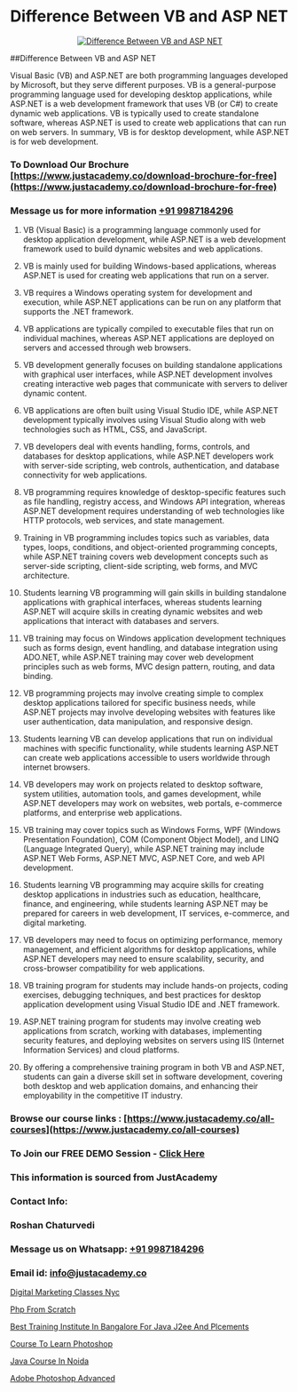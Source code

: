 # Difference Between VB and ASP NET

<p align="center">
  <a href="https://justacademy.co/course-detail/asp-net-training">
    <img src="https://justacademy.co/storage2/course_image/1708336878_course_image.png" alt="Difference Between VB and ASP NET">
  </a>
</p>
##Difference Between VB and ASP NET

Visual Basic (VB) and ASP.NET are both programming languages developed by Microsoft, but they serve different purposes. VB is a general-purpose programming language used for developing desktop applications, while ASP.NET is a web development framework that uses VB (or C#) to create dynamic web applications. VB is typically used to create standalone software, whereas ASP.NET is used to create web applications that can run on web servers. In summary, VB is for desktop development, while ASP.NET is for web development.
### To Download Our Brochure [https://www.justacademy.co/download-brochure-for-free](https://www.justacademy.co/download-brochure-for-free)
### Message us for more information [+91 9987184296](https://api.whatsapp.com/send?phone=919987184296)
1) VB (Visual Basic) is a programming language commonly used for desktop application development, while ASP.NET is a web development framework used to build dynamic websites and web applications.

2) VB is mainly used for building Windows-based applications, whereas ASP.NET is used for creating web applications that run on a server.

3) VB requires a Windows operating system for development and execution, while ASP.NET applications can be run on any platform that supports the .NET framework.

4) VB applications are typically compiled to executable files that run on individual machines, whereas ASP.NET applications are deployed on servers and accessed through web browsers.

5) VB development generally focuses on building standalone applications with graphical user interfaces, while ASP.NET development involves creating interactive web pages that communicate with servers to deliver dynamic content.

6) VB applications are often built using Visual Studio IDE, while ASP.NET development typically involves using Visual Studio along with web technologies such as HTML, CSS, and JavaScript.

7) VB developers deal with events handling, forms, controls, and databases for desktop applications, while ASP.NET developers work with server-side scripting, web controls, authentication, and database connectivity for web applications.

8) VB programming requires knowledge of desktop-specific features such as file handling, registry access, and Windows API integration, whereas ASP.NET development requires understanding of web technologies like HTTP protocols, web services, and state management.

9) Training in VB programming includes topics such as variables, data types, loops, conditions, and object-oriented programming concepts, while ASP.NET training covers web development concepts such as server-side scripting, client-side scripting, web forms, and MVC architecture.

10) Students learning VB programming will gain skills in building standalone applications with graphical interfaces, whereas students learning ASP.NET will acquire skills in creating dynamic websites and web applications that interact with databases and servers.

11) VB training may focus on Windows application development techniques such as forms design, event handling, and database integration using ADO.NET, while ASP.NET training may cover web development principles such as web forms, MVC design pattern, routing, and data binding.

12) VB programming projects may involve creating simple to complex desktop applications tailored for specific business needs, while ASP.NET projects may involve developing websites with features like user authentication, data manipulation, and responsive design.

13) Students learning VB can develop applications that run on individual machines with specific functionality, while students learning ASP.NET can create web applications accessible to users worldwide through internet browsers.

14) VB developers may work on projects related to desktop software, system utilities, automation tools, and games development, while ASP.NET developers may work on websites, web portals, e-commerce platforms, and enterprise web applications.

15) VB training may cover topics such as Windows Forms, WPF (Windows Presentation Foundation), COM (Component Object Model), and LINQ (Language Integrated Query), while ASP.NET training may include ASP.NET Web Forms, ASP.NET MVC, ASP.NET Core, and web API development.

16) Students learning VB programming may acquire skills for creating desktop applications in industries such as education, healthcare, finance, and engineering, while students learning ASP.NET may be prepared for careers in web development, IT services, e-commerce, and digital marketing.

17) VB developers may need to focus on optimizing performance, memory management, and efficient algorithms for desktop applications, while ASP.NET developers may need to ensure scalability, security, and cross-browser compatibility for web applications.

18) VB training program for students may include hands-on projects, coding exercises, debugging techniques, and best practices for desktop application development using Visual Studio IDE and .NET framework.

19) ASP.NET training program for students may involve creating web applications from scratch, working with databases, implementing security features, and deploying websites on servers using IIS (Internet Information Services) and cloud platforms.

20) By offering a comprehensive training program in both VB and ASP.NET, students can gain a diverse skill set in software development, covering both desktop and web application domains, and enhancing their employability in the competitive IT industry.

### Browse our course links : [https://www.justacademy.co/all-courses](https://www.justacademy.co/all-courses) 
### To Join our FREE DEMO Session - [Click Here](https://www.justacademy.co/register-for-course-demo)


### This information is sourced from JustAcademy
### Contact Info:
### Roshan Chaturvedi
### Message us on Whatsapp: [+91 9987184296](https://api.whatsapp.com/send?phone=919987184296)
### Email id: [info@justacademy.co](mailto:info@justacademy.co)
                
[Digital Marketing Classes Nyc](https://www.linkedin.com/pulse/digital-marketing-classes-nyc-justacademy-cupertino-hulac?trackingId=NL3Duo%2F5OFcUScTPIpGkBw%3D%3D&lipi=urn%3Ali%3Apage%3Ad_flagship3_company_admin%3BzQv8YsYPTiCPDkVRvYwOog%3D%3D)

[Php From Scratch](https://www.linkedin.com/pulse/php-from-scratch-justacademy-kolkata-8btte?trackingId=YKXOsGA9QgGXHlGO9UbZ1Q%3D%3D&lipi=urn%3Ali%3Apage%3Ad_flagship3_company_admin%3BwT%2FSog7BQk63GxhM%2BK8jSA%3D%3D)

[Best Training Institute In Bangalore For Java J2ee And Plcements](https://medium.com/@justacademytraining/best-training-institute-in-bangalore-for-java-j2ee-and-plcements-d250b1f6f08e)

[Course To Learn Photoshop](https://medium.com/@abhidnya.1068/course-to-learn-photoshop-0b7d26aef218)

[Java Course In Noida](https://justacademyin.github.io/justacademy/java-course-in-noida)

[Adobe Photoshop Advanced](https://justacademyin.github.io/justacademy/adobe-photoshop-advanced)

